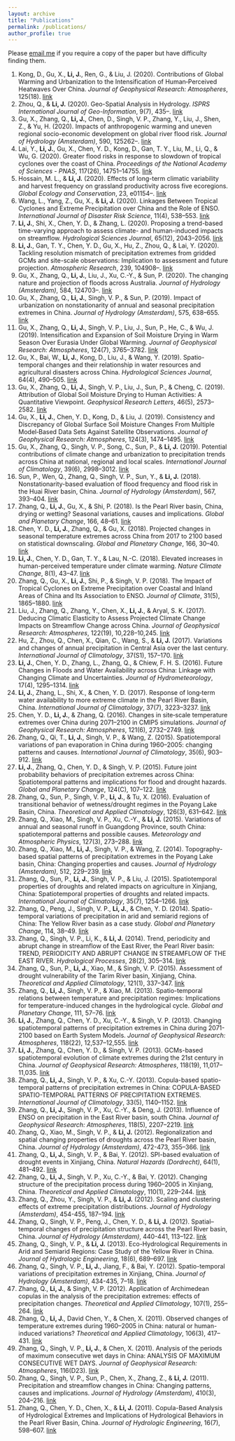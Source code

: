 ```yaml
---
layout: archive
title: "Publications"
permalink: /publications/
author_profile: true
---
```


Please [email me](mailto:jianfengli@hkbu.edu.hk) if you require a copy of the paper but have difficulty finding them. 

1. Kong, D., Gu, X., **Li, J.**, Ren, G., & Liu, J. (2020). Contributions of Global Warming and Urbanization to the Intensification of Human‐Perceived Heatwaves Over China. *Journal of Geophysical Research: Atmospheres*, 125(18). [link](https://doi.org/10.1029/2019JD032175)
2. Zhou, Q., & **Li, J.** (2020). Geo-Spatial Analysis in Hydrology. *ISPRS International Journal of Geo-Information*, 9(7), 435–. [link](https://doi.org/10.3390/ijgi9070435)
3. Gu, X., Zhang, Q., **Li, J.**, Chen, D., Singh, V. P., Zhang, Y., Liu, J., Shen, Z., & Yu, H. (2020). Impacts of anthropogenic warming and uneven regional socio-economic development on global river flood risk. *Journal of Hydrology (Amsterdam)*, 590, 125262–. [link](https://doi.org/10.1016/j.jhydrol.2020.125262)
4. Lai, Y., **Li, J.**, Gu, X., Chen, Y. D., Kong, D., Gan, T. Y., Liu, M., Li, Q., & Wu, G. (2020). Greater flood risks in response to slowdown of tropical cyclones over the coast of China. *Proceedings of the National Academy of Sciences - PNAS*, 117(26), 14751–14755. [link](https://doi.org/10.1073/pnas.1918987117)
5. Hossain, M. L., & **Li, J.** (2020). Effects of long-term climatic variability and harvest frequency on grassland productivity across five ecoregions. *Global Ecology and Conservation*, 23, e01154–. [link](https://doi.org/10.1016/j.gecco.2020.e01154)
6. Wang, L., Yang, Z., Gu, X., & **Li, J.** (2020). Linkages Between Tropical Cyclones and Extreme Precipitation over China and the Role of ENSO. *International Journal of Disaster Risk Science*, 11(4), 538–553. [link](https://doi.org/10.1007/s13753-020-00285-8)
7. **Li, J.**, Shi, X., Chen, Y. D., & Zhang, L. (2020). Proposing a trend-based time-varying approach to assess climate- and human-induced impacts on streamflow. *Hydrological Sciences Journal*, 65(12), 2043–2056. [link](https://doi.org/10.1080/02626667.2020.1785625)
8. **Li, J.**, Gan, T. Y., Chen, Y. D., Gu, X., Hu, Z., Zhou, Q., & Lai, Y. (2020). Tackling resolution mismatch of precipitation extremes from gridded GCMs and site-scale observations: Implication to assessment and future projection. *Atmospheric Research*, 239, 104908–. [link](https://doi.org/10.1016/j.atmosres.2020.104908)
9. Gu, X., Zhang, Q., **Li, J.**, Liu, J., Xu, C.-Y., & Sun, P. (2020). The changing nature and projection of floods across Australia. *Journal of Hydrology (Amsterdam)*, 584, 124703–. [link](https://doi.org/10.1016/j.jhydrol.2020.124703)
10. Gu, X., Zhang, Q., **Li, J.**, Singh, V. P., & Sun, P. (2019). Impact of urbanization on nonstationarity of annual and seasonal precipitation extremes in China. *Journal of Hydrology (Amsterdam)*, 575, 638–655. [link](https://doi.org/10.1016/j.jhydrol.2019.05.070)
11. Gu, X., Zhang, Q., **Li, J.**, Singh, V. P., Liu, J., Sun, P., He, C., & Wu, J. (2019). Intensification and Expansion of Soil Moisture Drying in Warm Season Over Eurasia Under Global Warming. *Journal of Geophysical Research: Atmospheres*, 124(7), 3765–3782. [link](https://doi.org/10.1029/2018JD029776)
12. Gu, X., Bai, W., **Li, J.**, Kong, D., Liu, J., & Wang, Y. (2019). Spatio-temporal changes and their relationship in water resources and agricultural disasters across China. *Hydrological Sciences Journal*, 64(4), 490–505. [link](https://doi.org/10.1080/02626667.2019.1587170)
13. Gu, X., Zhang, Q., **Li, J.**, Singh, V. P., Liu, J., Sun, P., & Cheng, C. (2019). Attribution of Global Soil Moisture Drying to Human Activities: A Quantitative Viewpoint. *Geophysical Research Letters*, 46(5), 2573–2582. [link](https://doi.org/10.1029/2018GL080768)
14. Gu, X., **Li, J.**, Chen, Y. D., Kong, D., & Liu, J. (2019). Consistency and Discrepancy of Global Surface Soil Moisture Changes From Multiple Model‐Based Data Sets Against Satellite Observations. *Journal of Geophysical Research: Atmospheres*, 124(3), 1474–1495. [link](https://doi.org/10.1029/2018JD029304)
15. Gu, X., Zhang, Q., Singh, V. P., Song, C., Sun, P., & **Li, J.** (2019). Potential contributions of climate change and urbanization to precipitation trends across China at national, regional and local scales. *International Journal of Climatology*, 39(6), 2998–3012. [link](https://doi.org/10.1002/joc.5997)
16. Sun, P., Wen, Q., Zhang, Q., Singh, V. P., Sun, Y., & **Li, J.** (2018). Nonstationarity-based evaluation of flood frequency and flood risk in the Huai River basin, China. *Journal of Hydrology (Amsterdam)*, 567, 393–404. [link](https://doi.org/10.1016/j.jhydrol.2018.10.031)
17. Zhang, Q., **Li, J.**, Gu, X., & Shi, P. (2018). Is the Pearl River basin, China, drying or wetting? Seasonal variations, causes and implications. *Global and Planetary Change*, 166, 48–61. [link](https://doi.org/10.1016/j.gloplacha.2018.04.005)
18. Chen, Y. D., **Li, J.**, Zhang, Q., & Gu, X. (2018). Projected changes in seasonal temperature extremes across China from 2017 to 2100 based on statistical downscaling. *Global and Planetary Change*, 166, 30–40. [link](https://doi.org/10.1016/j.gloplacha.2018.04.002)
19. **Li, J.**, Chen, Y. D., Gan, T. Y., & Lau, N.-C. (2018). Elevated increases in human-perceived temperature under climate warming. *Nature Climate Change*, 8(1), 43–47. [link](https://doi.org/10.1038/s41558-017-0036-2)
20. Zhang, Q., Gu, X., **Li, J.**, Shi, P., & Singh, V. P. (2018). The Impact of Tropical Cyclones on Extreme Precipitation over Coastal and Inland Areas of China and Its Association to ENSO. *Journal of Climate*, 31(5), 1865–1880. [link](https://doi.org/10.1175/JCLI-D-17-0474.1)
21. Liu, J., Zhang, Q., Zhang, Y., Chen, X., **Li, J.**, & Aryal, S. K. (2017). Deducing Climatic Elasticity to Assess Projected Climate Change Impacts on Streamflow Change across China. *Journal of Geophysical Research: Atmospheres*, 122(19), 10,228–10,245. [link](https://doi.org/10.1002/2017JD026701)
22. Hu, Z., Zhou, Q., Chen, X., Qian, C., Wang, S., & **Li, J.** (2017). Variations and changes of annual precipitation in Central Asia over the last century. *International Journal of Climatology*, 37(S1), 157–170. [link](https://doi.org/10.1002/joc.4988)
23. **Li, J.**, Chen, Y. D., Zhang, L., Zhang, Q., & Chiew, F. H. S. (2016). Future Changes in Floods and Water Availability across China: Linkage with Changing Climate and Uncertainties. *Journal of Hydrometeorology*, 17(4), 1295–1314. [link](https://doi.org/10.1175/JHM-D-15-0074.1)
24. **Li, J.**, Zhang, L., Shi, X., & Chen, Y. D. (2017). Response of long‐term water availability to more extreme climate in the Pearl River Basin, China. *International Journal of Climatology*, 37(7), 3223–3237. [link](https://doi.org/10.1002/joc.4910)
25. Chen, Y. D., **Li, J.**, & Zhang, Q. (2016). Changes in site‐scale temperature extremes over China during 2071–2100 in CMIP5 simulations. *Journal of Geophysical Research: Atmospheres*, 121(6), 2732–2749. [link](https://doi.org/10.1002/2015JD024287)
26. Zhang, Q., Qi, T., **Li, J.**, Singh, V. P., & Wang, Z. (2015). Spatiotemporal variations of pan evaporation in China during 1960–2005: changing patterns and causes. *International Journal of Climatology*, 35(6), 903–912. [link](https://doi.org/10.1002/joc.4025)
27. **Li, J.**, Zhang, Q., Chen, Y. D., & Singh, V. P. (2015). Future joint probability behaviors of precipitation extremes across China: Spatiotemporal patterns and implications for flood and drought hazards. *Global and Planetary Change*, 124(C), 107–122. [link](https://doi.org/10.1016/j.gloplacha.2014.11.012)
28. Zhang, Q., Sun, P., Singh, V. P., **Li, J.**, & Tu, X. (2016). Evaluation of transitional behavior of wetness/drought regimes in the Poyang Lake Basin, China. *Theoretical and Applied Climatology*, 126(3), 631–642. [link](https://doi.org/10.1007/s00704-015-1593-9)
29. Zhang, Q., Xiao, M., Singh, V. P., Xu, C.-Y., & **Li, J.** (2015). Variations of annual and seasonal runoff in Guangdong Province, south China: spatiotemporal patterns and possible causes. *Meteorology and Atmospheric Physics*, 127(3), 273–288. [link](https://doi.org/10.1007/s00703-014-0360-2)
30. Zhang, Q., Xiao, M., **Li, J.**, Singh, V. P., & Wang, Z. (2014). Topography-based spatial patterns of precipitation extremes in the Poyang Lake basin, China: Changing properties and causes. *Journal of Hydrology (Amsterdam)*, 512, 229–239. [link](https://doi.org/10.1016/j.jhydrol.2014.03.010)
31. Zhang, Q., Sun, P., **Li, J.**, Singh, V. P., & Liu, J. (2015). Spatiotemporal properties of droughts and related impacts on agriculture in Xinjiang, China: Spatiotemporal properties of droughts and related impacts. *International Journal of Climatology*, 35(7), 1254–1266. [link](https://doi.org/10.1002/joc.4052)
32. Zhang, Q., Peng, J., Singh, V. P., **Li, J.**, & Chen, Y. D. (2014). Spatio-temporal variations of precipitation in arid and semiarid regions of China: The Yellow River basin as a case study. *Global and Planetary Change*, 114, 38–49. [link](https://doi.org/10.1016/j.gloplacha.2014.01.005)
33. Zhang, Q., Singh, V. P., Li, K., & **Li, J.** (2014). Trend, periodicity and abrupt change in streamflow of the East River, the Pearl River basin: TREND, PERIODICITY AND ABRUPT CHANGE IN STREAMFLOW OF THE EAST RIVER. *Hydrological Processes*, 28(2), 305–314. [link](https://doi.org/10.1002/hyp.9576)
34. Zhang, Q., Sun, P., **Li, J.**, Xiao, M., & Singh, V. P. (2015). Assessment of drought vulnerability of the Tarim River basin, Xinjiang, China. *Theoretical and Applied Climatology*, 121(1), 337–347. [link](https://doi.org/10.1007/s00704-014-1234-8)
35. Zhang, Q., **Li, J.**, Singh, V. P., & Xiao, M. (2013). Spatio-temporal relations between temperature and precipitation regimes: Implications for temperature-induced changes in the hydrological cycle. *Global and Planetary Change*, 111, 57–76. [link](https://doi.org/10.1016/j.gloplacha.2013.08.012)
36. **Li, J.**, Zhang, Q., Chen, Y. D., Xu, C.-Y., & Singh, V. P. (2013). Changing spatiotemporal patterns of precipitation extremes in China during 2071-2100 based on Earth System Models. *Journal of Geophysical Research: Atmospheres*, 118(22), 12,537–12,555. [link](https://doi.org/10.1002/2013JD020300)
37. **Li, J.**, Zhang, Q., Chen, Y. D., & Singh, V. P. (2013). GCMs-based spatiotemporal evolution of climate extremes during the 21st century in China. *Journal of Geophysical Research: Atmospheres*, 118(19), 11,017–11,035. [link](https://doi.org/10.1002/jgrd.50851)
38. Zhang, Q., **Li, J.**, Singh, V. P., & Xu, C.-Y. (2013). Copula-based spatio-temporal patterns of precipitation extremes in China: COPULA-BASED SPATIO-TEMPORAL PATTERNS OF PRECIPITATION EXTREMES. *International Journal of Climatology*, 33(5), 1140–1152. [link](https://doi.org/10.1002/joc.3499)
39. Zhang, Q., **Li, J.**, Singh, V. P., Xu, C.-Y., & Deng, J. (2013). Influence of ENSO on precipitation in the East River basin, south China. *Journal of Geophysical Research: Atmospheres*, 118(5), 2207–2219. [link](https://doi.org/10.1002/jgrd.50279)
40. Zhang, Q., Xiao, M., Singh, V. P., & **Li, J.** (2012). Regionalization and spatial changing properties of droughts across the Pearl River basin, China. *Journal of Hydrology (Amsterdam)*, 472-473, 355–366. [link](https://doi.org/10.1016/j.jhydrol.2012.09.054)
41. Zhang, Q., **Li, J.**, Singh, V. P., & Bai, Y. (2012). SPI-based evaluation of drought events in Xinjiang, China. *Natural Hazards (Dordrecht)*, 64(1), 481–492. [link](https://doi.org/10.1007/s11069-012-0251-0)
42. Zhang, Q., **Li, J.**, Singh, V. P., Xu, C.-Y., & Bai, Y. (2012). Changing structure of the precipitation process during 1960–2005 in Xinjiang, China. *Theoretical and Applied Climatology*, 110(1), 229–244. [link](https://doi.org/10.1007/s00704-012-0611-4)
43. Zhang, Q., Zhou, Y., Singh, V. P., & **Li, J.** (2012). Scaling and clustering effects of extreme precipitation distributions. *Journal of Hydrology (Amsterdam)*, 454-455, 187–194. [link](https://doi.org/10.1016/j.jhydrol.2012.06.015)
44. Zhang, Q., Singh, V. P., Peng, J., Chen, Y. D., & **Li, J.** (2012). Spatial–temporal changes of precipitation structure across the Pearl River basin, China. *Journal of Hydrology (Amsterdam)*, 440-441, 113–122. [link](https://doi.org/10.1016/j.jhydrol.2012.03.037)
45. Zhang, Q., Singh, V. P., & **Li, J.** (2013). Eco-Hydrological Requirements in Arid and Semiarid Regions: Case Study of the Yellow River in China. *Journal of Hydrologic Engineering*, 18(6), 689–697. [link](https://doi.org/10.1061/(ASCE)HE.1943-5584.0000653)
46. Zhang, Q., Singh, V. P., **Li, J.**, Jiang, F., & Bai, Y. (2012). Spatio-temporal variations of precipitation extremes in Xinjiang, China. *Journal of Hydrology (Amsterdam)*, 434-435, 7–18. [link](https://doi.org/10.1016/j.jhydrol.2012.02.038)
47. Zhang, Q., **Li, J.**, & Singh, V. P. (2012). Application of Archimedean copulas in the analysis of the precipitation extremes: effects of precipitation changes. *Theoretical and Applied Climatology*, 107(1), 255–264. [link](https://doi.org/10.1007/s00704-011-0476-y)
48. Zhang, Q., **Li, J.**, David Chen, Y., & Chen, X. (2011). Observed changes of temperature extremes during 1960–2005 in China: natural or human-induced variations? *Theoretical and Applied Climatology*, 106(3), 417–431. [link](https://doi.org/10.1007/s00704-011-0447-3)
49. Zhang, Q., Singh, V. P., **Li, J.**, & Chen, X. (2011). Analysis of the periods of maximum consecutive wet days in China: ANALYSIS OF MAXIMUM CONSECUTIVE WET DAYS. *Journal of Geophysical Research: Atmospheres*, 116(D23). [link](https://doi.org/10.1029/2011JD016088)
50. Zhang, Q., Singh, V. P., Sun, P., Chen, X., Zhang, Z., & **Li, J.** (2011). Precipitation and streamflow changes in China: Changing patterns, causes and implications. *Journal of Hydrology (Amsterdam)*, 410(3), 204–216. [link](https://doi.org/10.1016/j.jhydrol.2011.09.017)
51. Zhang, Q., Chen, Y. D., Chen, X., & **Li, J.** (2011). Copula-Based Analysis of Hydrological Extremes and Implications of Hydrological Behaviors in the Pearl River Basin, China. *Journal of Hydrologic Engineering*, 16(7), 598–607. [link](https://doi.org/10.1061/(ASCE)HE.1943-5584.0000350)

